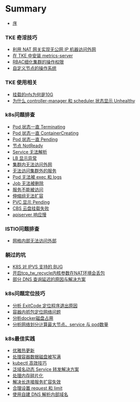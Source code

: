 # Summary

- [序](README.md)

### TKE 奇淫技巧

- [利用 NAT 网关实现无公网 IP 机器访问外网](tke-skill/using-nat-gateway-visit-internet.md)
- [在 TKE 中安装 metrics-server](tke-skill/install-metrics-server-on-tke.md)
- [RBAC细化集群的操作权限](tke-skill/tke-rbac.md)
- [自定义节点的操作系统]()

### TKE 使用相关

- [挂载的nfs为何是10G](tke/why-nfs-10g.md)
- [为什么 controller-manager 和 scheduler 状态显示 Unhealthy](tke/why-controller-manager-and-scheduler-unhealthy.md)

### k8s问题排查

- [Pod 状态一直 Terminating](troubleshooting/pod-terminating-forever.md)
- [Pod 状态一直 ContainerCreating](troubleshooting/pod-containercreating-forever.md)
- [Pod 状态一直 Pending](troubleshooting/pod-pending-forever.md)
- [节点 NotReady](troubleshooting/node-notready.md)
- [Service 无法解析](troubleshooting/service-cannot-resolve.md)
- [LB 显示异常](troubleshooting/lb-abnormal.md)
- [集群内无法访问外网](troubleshooting/cannot-visit-internet.md)
- [无法访问集群外的服务](troubleshooting/cannot-visit-service-out-of-cluster.md)
- [Pod 无法被 exec 和 logs](troubleshooting/pod-cannot-exec-or-logs.md)
- [Job 无法被删除](troubleshooting/cannot-delete-job.md)
- [服务不能被访问](troubleshooting/service-cannot-be-visited.md)
- [伸缩组无法扩容]()
- [PVC 显示 Pending]()
- [CBS 云盘挂载失败]()
- [apiserver 响应慢]()

### ISTIO问题排查

- [网格内部无法访问外部](istio/cannot-visit-out-of-mesh.md)

### 躺过的坑

- [K8S 对 IPVS 支持的 BUG](damn/k8s-ipvs-bug.md)
- [开启tcp_tw_recycle内核参数在NAT环境会丢包](damn/lost-packets-once-enable-tcp-tw-recycle.md)
- [部分 DNS 查询延迟的原因与解决方案](damn/dns-lookup-delay.md)

### k8s问题定位技巧

- [分析 ExitCode 定位程序退出原因](skill/analysis-exitcode.md)
- [容器内抓包定位网络问题](skill/capture-packets-in-container.md)
- [分析docker磁盘占用](skill/analysis-docker-disk.md)
- [分析网络划分计算最大节点、service 与 pod数量](skill/analysis-cidr.md)

### k8s最佳实践

- [优雅热更新](best-practice/kubernetes-best-practice-grace-update.md)
- [处理容器数据磁盘被写满](best-practice/kubernetes-best-practice-handle-disk-full.md)
- [kubectl 高效技巧](best-practice/efficient-kubectl.md)
- [泛域名动态 Service 转发解决方案](best-practice/wildcard-domain-forward.md)
- [处理内存碎片化](best-practice/handle-memory-fragmentation.md)
- [解决长连接服务扩容失效](best-practice/scale-keepalive-service.md)
- [合理设置 request 和 limit]()
- [使用自建 DNS 解析内部域名]()
